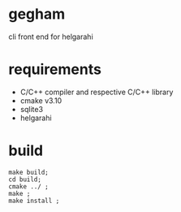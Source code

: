 # gegham
cli front end for helgarahi

# requirements
- C/C++ compiler and respective C/C++ library
- cmake v3.10
- sqlite3
- helgarahi

# build
```
make build;
cd build;
cmake ../ ;
make ;
make install ;
```